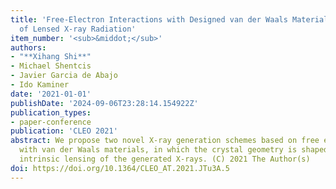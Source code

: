 ```yaml
---
title: 'Free-Electron Interactions with Designed van der Waals Materials: Novel Source
  of Lensed X-ray Radiation'
item_number: '<sub>&middot;</sub>'
authors:
- "**Xihang Shi**"
- Michael Shentcis
- Javier Garcia de Abajo
- Ido Kaminer
date: '2021-01-01'
publishDate: '2024-09-06T23:28:14.154922Z'
publication_types:
- paper-conference
publication: 'CLEO 2021'
abstract: We propose two novel X-ray generation schemes based on free electron interactions
  with van der Waals materials, in which the crystal geometry is shaped to create
  intrinsic lensing of the generated X-rays. (C) 2021 The Author(s)
doi: https://doi.org/10.1364/CLEO_AT.2021.JTu3A.5
---
```

